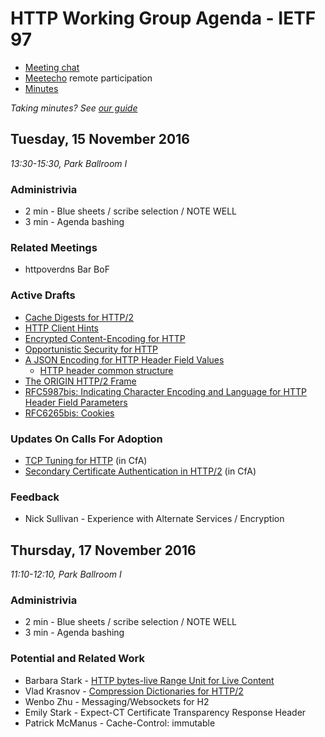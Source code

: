 # HTTP Working Group Agenda - IETF 97

* [Meeting chat](xmpp:httpbis@jabber.ietf.org?join)
* [Meetecho](http://www.meetecho.com/ietf97/httpbis) remote participation
* [Minutes](http://etherpad.tools.ietf.org:9000/p/ietf97httpbis)

*Taking minutes? See [our guide](https://github.com/httpwg/wiki/wiki/TakingMinutes)*


## Tuesday, 15 November 2016

_13:30-15:30, Park Ballroom I_

### Administrivia

* 2 min - Blue sheets / scribe selection / NOTE WELL
* 3 min - Agenda bashing


### Related Meetings

* httpoverdns Bar BoF

### Active Drafts

* [Cache Digests for HTTP/2](https://tools.ietf.org/html/draft-ietf-httpbis-cache-digest-00)
* [HTTP Client Hints](https://tools.ietf.org/html/draft-ietf-httpbis-client-hints-01)
* [Encrypted Content-Encoding for HTTP](https://tools.ietf.org/html/draft-ietf-httpbis-encryption-encoding-02)
* [Opportunistic Security for HTTP](https://tools.ietf.org/html/draft-ietf-httpbis-http2-encryption-06)
* [A JSON Encoding for HTTP Header Field Values](https://tools.ietf.org/html/draft-ietf-httpbis-jfv-01) 
  * [HTTP header common structure](https://tools.ietf.org/html/draft-kamp-httpbis-structure)
* [The ORIGIN HTTP/2 Frame](https://tools.ietf.org/html/draft-ietf-httpbis-origin-frame-01)
* [RFC5987bis: Indicating Character Encoding and Language for HTTP Header Field Parameters](https://tools.ietf.org/html/draft-ietf-httpbis-rfc5987bis-02)
* [RFC6265bis: Cookies](https://tools.ietf.org/html/draft-ietf-httpbis-rfc6265bis)

### Updates On Calls For Adoption

* [TCP Tuning for HTTP](https://tools.ietf.org/html/draft-stenberg-httpbis-tcp) (in CfA)
* [Secondary Certificate Authentication in HTTP/2](https://tools.ietf.org/html/draft-bishop-httpbis-http2-additional-certs) (in CfA)

### Feedback

* Nick Sullivan - Experience with Alternate Services / Encryption


## Thursday, 17 November 2016

_11:10-12:10, Park Ballroom I_

### Administrivia

* 2 min - Blue sheets / scribe selection / NOTE WELL
* 3 min - Agenda bashing


### Potential and Related Work

* Barbara Stark - [HTTP bytes-live Range Unit for Live Content](https://tools.ietf.org/html/draft-pratt-httpbis-bytes-live-range-unit)
* Vlad Krasnov - [Compression Dictionaries for HTTP/2](https://tools.ietf.org/html/draft-vkrasnov-h2-compression-dictionaries)
* Wenbo Zhu - Messaging/Websockets for H2
* Emily Stark - Expect-CT Certificate Transparency Response Header
* Patrick McManus - Cache-Control: immutable

